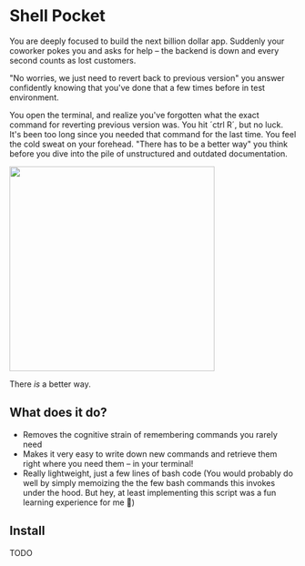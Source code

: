 # Shell Pocket

You are deeply focused to build the next billion dollar app. Suddenly your coworker pokes you and asks for help – the backend is down and every second counts as lost customers. 

"No worries, we just need to revert back to previous version" you answer confidently knowing that you've done that a few times before in test environment. 

You open the terminal, and realize you've forgotten what the exact command for reverting previous version was. You hit ´ctrl R´, but no luck. It's been too long since you needed that command for the last time. You feel the cold sweat on your forehead. "There has to be a better way" you think before you dive into the pile of unstructured and outdated documentation.

<img src="https://th.bing.com/th/id/OIG3.FDFHK3tUdQ3l0qu0_AUy?pid=ImgGn" width="360"/>

There *is* a better way.

## What does it do?

- Removes the cognitive strain of remembering commands you rarely need
- Makes it very easy to write down new commands and retrieve them right where you need them – in your terminal!
- Really lightweight, just a few lines of bash code (You would probably do well by simply memoizing the the few bash commands this invokes under the hood. But hey, at least implementing this script was a fun learning experience for me 🤷)

## Install

TODO